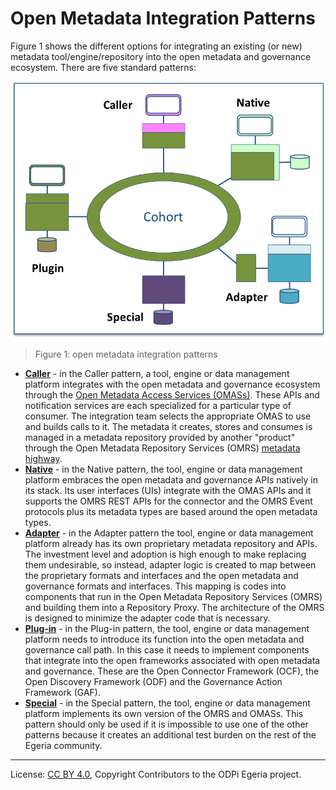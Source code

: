 <!-- SPDX-License-Identifier: CC-BY-4.0 -->
<!-- Copyright Contributors to the ODPi Egeria project. -->

# Open Metadata Integration Patterns

Figure 1 shows the different options for integrating an existing (or new) metadata tool/engine/repository into the open metadata and governance ecosystem.
There are five standard patterns:

![Figure 1](open-metadata-integration-patterns.png)
> Figure 1: open metadata integration patterns

* **[Caller](caller-integration-pattern.md)** - in the Caller pattern, a tool, engine or data management platform integrates with the open metadata and governance ecosystem through the [Open Metadata Access Services (OMASs)](../../../open-metadata-implementation/access-services/README.md).  These APIs and notification services are each specialized for a particular type of consumer.  The integration team selects the appropriate OMAS to use and builds calls to it.  The metadata it creates, stores and consumes is managed in a metadata repository provided by another "product" through the Open Metadata Repository Services (OMRS) [metadata highway](../../../open-metadata-implementation/repository-services/docs/metadata-highway.md).
* **[Native](native-integration-pattern.md)** - in the Native pattern, the tool, engine or data management platform embraces the open metadata and governance APIs natively in its stack.  Its user interfaces (UIs) integrate with the OMAS APIs and it supports the OMRS REST APIs for the connector and the OMRS Event protocols plus its metadata types are based around the open metadata types.
* **[Adapter](adapter-integration-pattern.md)** - in the Adapter pattern the tool, engine or data management platform already has its own proprietary metadata repository and APIs.  The investment level and adoption is high enough to make replacing them undesirable, so instead, adapter logic is created to map between the proprietary formats and interfaces and the open metadata and governance formats and interfaces.  This mapping is codes into components that run in the Open Metadata Repository Services (OMRS) and building them into a Repository Proxy.  The architecture of the OMRS is designed to minimize the adapter code that is necessary.
* **[Plug-in](plug-in-integration-pattern.md)** - in the Plug-in pattern, the tool, engine or data management platform needs to introduce its function into the open metadata and governance call path.  In this case it needs to implement components that integrate into the open frameworks associated with open metadata and governance.  These are the Open Connector Framework (OCF), the Open Discovery Framework (ODF) and the Governance Action Framework (GAF).
* **[Special](special-integration-pattern.md)** - in the Special pattern, the tool, engine or data management platform implements its own version of the OMRS and OMASs.  This pattern should only be used if it is impossible to use one of the other patterns because it creates an additional test burden on the rest of the Egeria community.



----
License: [CC BY 4.0](https://creativecommons.org/licenses/by/4.0/),
Copyright Contributors to the ODPi Egeria project.